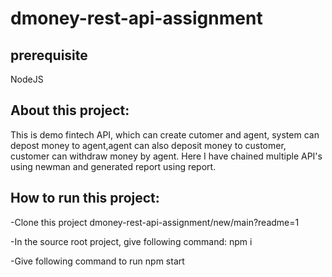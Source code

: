 # dmoney-rest-api-assignment

## prerequisite
NodeJS

## About this project:
This is demo fintech API, which can create cutomer and agent, system can depost money to agent,agent can also deposit money to customer, customer can withdraw money by agent.
Here I have chained multiple API's using newman and generated report using report.

## How to run this project:
-Clone this project
dmoney-rest-api-assignment/new/main?readme=1

-In the source root project, give following command:
 npm i
 
-Give following command to run
 npm start 

